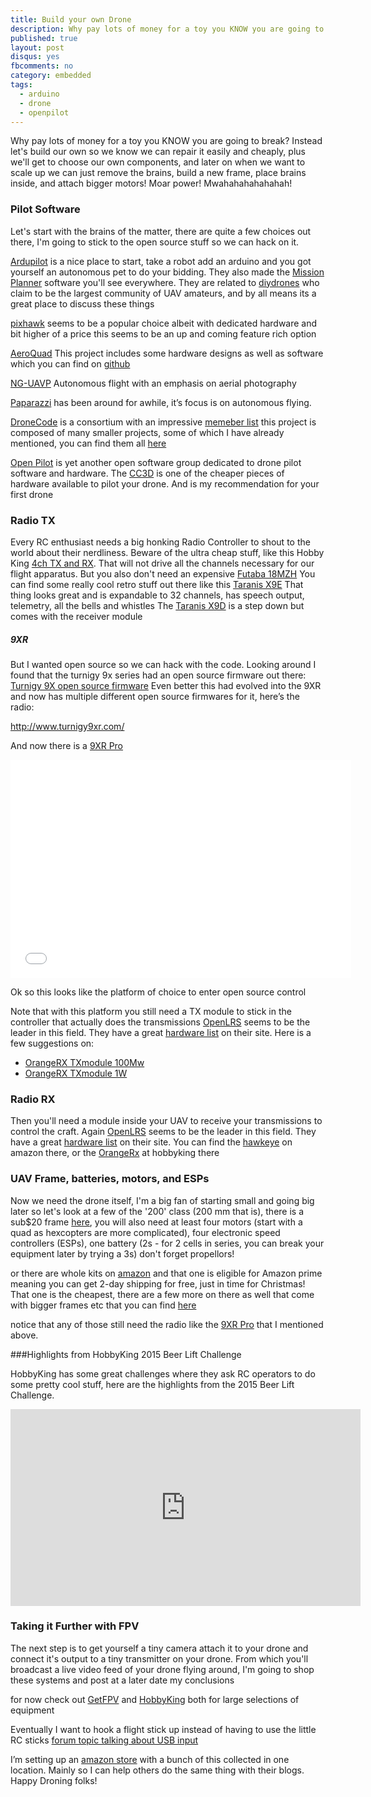 ```yaml
---
title: Build your own Drone
description: Why pay lots of money for a toy you KNOW you are going to break?
published: true
layout: post
disqus: yes
fbcomments: no
category: embedded
tags:
  - arduino
  - drone
  - openpilot
---
```


Why pay lots of money for a toy you KNOW you are going to break?
Instead let's build our own so we know we can repair it easily and cheaply, 
plus we'll get to choose our own components, and later on when we want to scale up we can just remove the brains,
build a new frame, place brains inside, and attach bigger motors!  Moar power!  Mwahahahahahahah!

### Pilot Software

Let's start with the brains of the matter, there are quite a few choices out there,
I'm going to stick to the open source stuff so we can hack on it.

[Ardupilot](http://ardupilot.com/) is a nice place to start, 
take a robot add an arduino and you got yourself an autonomous pet to do your bidding.
They also made the [Mission Planner](http://planner.ardupilot.com/) software you'll see everywhere.
They are related to [diydrones](http://diydrones.com/) who claim to be the largest community of UAV amateurs, and by all means its a great place to discuss these things

[pixhawk](https://pixhawk.org/choice) seems to be a popular choice albeit with dedicated hardware 
and bit higher of a price this seems to be an up and coming feature rich option

[AeroQuad](http://aeroquad.com/content.php) This project includes some hardware designs as well as software which you can find on [github](https://github.com/AeroQuad/AeroQuad/)

[NG-UAVP](http://ng.uavp.ch/FrontPage) Autonomous flight with an emphasis on aerial photography

[Paparazzi](http://wiki.paparazziuav.org/wiki/Main_Page) has been around for awhile, it’s focus is on autonomous flying.

[DroneCode](https://www.dronecode.org/)  is a consortium with an impressive [memeber list](https://www.dronecode.org/about/project-members) this project is composed of many smaller projects, some of which I have already mentioned, you can find them all [here](https://www.dronecode.org/dronecode-software-platform)

[Open Pilot](https://www.openpilot.org/) is yet another open software group dedicated to drone pilot software and hardware. The [CC3D](http://amzn.to/1mDIUaH) is one of the cheaper pieces of hardware available to pilot your drone. And is my recommendation for your first drone

### Radio TX

Every RC enthusiast needs a big honking Radio Controller to shout to the world about their nerdliness.
Beware of the ultra cheap stuff, like this Hobby King 
[4ch TX and RX](http://www.hobbyking.com/hobbyking/store/__8337__Hobby_King_2_4Ghz_4Ch_Tx_Rx_V2_Mode_1_.html).
That will not drive all the channels necessary for our flight apparatus.
But you also don't need an expensive [Futaba 18MZH](http://amzn.to/1OcAWvq)
You can find some really cool retro stuff out there like this
[Taranis X9E](http://www.hobbyking.com/hobbyking/store/__87932__Taranis_X9E_Mode_2_non_EU_Version_US_Plug_.html)
That thing looks great and is expandable to 32 channels, has speech output, telemetry, all the bells and whistles
The [Taranis X9D](http://amzn.to/1mDHKMc)
is a step down but comes with the receiver module

##### 9XR

But I wanted open source so we can hack with the code.  Looking around I found that the turnigy 9x series had an open source firmware out there:
[Turnigy 9X open source firmware](http://www.instructables.com/id/Transform-a-cheap-RC-Transmitter-with-Custom-Firmw/)
Even better this had evolved into the 9XR and now has multiple different open source firmwares for it, here’s the radio:

<http://www.turnigy9xr.com/>

And now there is a
[9XR Pro](http://amzn.to/1SxVSTS)

<iframe id="viddler-d2c3680e" src="//www.viddler.com/embed/d2c3680e/?f=1&offset=0&autoplay=0&player=full&secret=58779214&disablebranding=0&view_secret=49636673" width="545" height="349" frameborder="0" scrolling="no" allowfullscreen></iframe>

Ok so this looks like the platform of choice to enter open source control

Note that with this platform you still need a TX module to stick in the controller that actually does the transmissions
[OpenLRS](http://openlrsng.org/) seems to be the leader in this field.  They have a great [hardware list](http://openlrsng.org/#hardware)
on their site.  Here is a few suggestions on:
* [OrangeRX TXmodule 100Mw](http://www.hobbyking.com/hobbyking/store/__27095__OrangeRx_Open_LRS_433MHz_TX_Module_100mW_JR_Turnigy_compatible_.html)
* [OrangeRX TXmodule 1W](http://www.hobbyking.com/hobbyking/store/__43852__OrangeRX_Open_LRS_433MHz_Transmitter_1W_JR_Turnigy_Compatible_.html)

### Radio RX

Then you'll need a module inside your UAV to receive your transmissions to control the craft.
Again [OpenLRS](http://openlrsng.org/) seems to be the leader in this field.
They have a great [hardware list](http://openlrsng.org/#hardware) on their site.
You can find the [hawkeye](http://astore.amazon.com/joshuacox-20/detail/B00QBKZI00) on amazon there, or 
the [OrangeRx](http://www.hobbyking.com/hobbyking/store/__27096__OrangeRx_Open_LRS_433MHz_9Ch_Receiver.html) at hobbyking there

### UAV Frame, batteries, motors, and ESPs

Now we need the drone itself, I'm a big fan of starting small and going big later so let's look at a few of the '200' class (200 mm that is), 
there is a sub$20 frame [here](http://amzn.to/1mDI9hB),
you will also need at least four motors (start with a quad as hexcopters are more complicated),
four electronic speed controllers (ESPs),
one battery (2s - for 2 cells in series, you can break your equipment later by trying a 3s)
don't forget propellors!

or there are whole kits on [amazon](http://amzn.to/1SxVYuF) and that one is eligible for Amazon prime meaning you can get 2-day shipping for free, just in time for Christmas! That one is the cheapest, there are a few more on there as well that come with bigger frames etc that you can find [here](http://astore.amazon.com/joshuacox-20)

notice that any of those still need the radio like the [9XR Pro](http://amzn.to/1mDIz7P) that I mentioned above.

###Highlights from HobbyKing 2015 Beer Lift Challenge

HobbyKing has some great challenges where they ask RC operators to do some pretty cool stuff, here are the highlights from the 2015 Beer Lift Challenge.
<iframe width="560" height="315" src="https://www.youtube.com/embed/Lh5Jbi6AcsE" frameborder="0" allowfullscreen></iframe>

### Taking it Further with FPV

The next step is to get yourself a tiny camera attach it to your drone and connect it's output to a tiny transmitter on your drone.  From which you'll broadcast a live video feed of your drone flying around, I'm going to shop these systems and post at a later date my conclusions

for now check out [GetFPV](http://www.getfpv.com/) and [HobbyKing](http://www.hobbyking.com/) both for large selections of equipment

Eventually I want to hook a flight stick up instead of having to use the little RC sticks [forum topic talking about USB input](http://openrcforums.com/forum/viewtopic.php?t=6538)

I’m setting up an [amazon store](http://astore.amazon.com/joshuacox-20) with a bunch of this collected in one location.  Mainly so I can help others do the same thing with their blogs.  Happy Droning folks!

